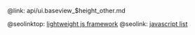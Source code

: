 @link: api/ui.baseview_$height_other.md

@seolinktop: [lightweight js framework](https://webix.com)
@seolink: [javascript list](https://webix.com/widget/list/)